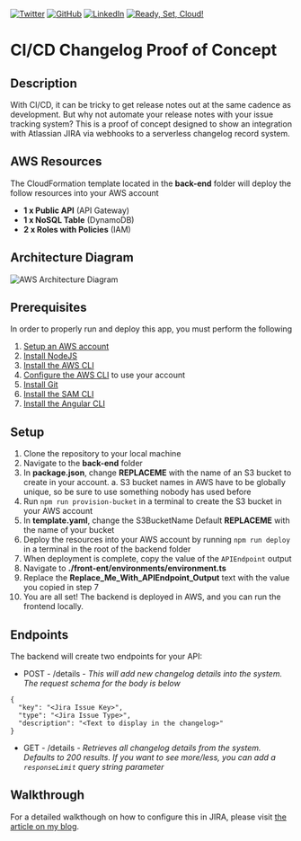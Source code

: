 [![Twitter][1.1]][1] [![GitHub][2.1]][2] [![LinkedIn][3.1]][3] [![Ready, Set, Cloud!][4.1]][4]
# CI/CD Changelog Proof of Concept #
## Description ##
With CI/CD, it can be tricky to get release notes out at the same cadence as development. But why not automate your release notes with your issue tracking system? This is a proof of concept designed to show an integration with Atlassian JIRA via webhooks to a serverless changelog record system.

## AWS Resources ##
The CloudFormation template located in the **back-end** folder will deploy the follow resources into your AWS account

* **1 x Public API** (API Gateway)
* **1 x NoSQL Table** (DynamoDB)
* **2 x Roles with Policies** (IAM)

## Architecture Diagram ##
![AWS Architecture Diagram](https://readysetcloud.s3.amazonaws.com/changelog-architecture-diagram.png)

## Prerequisites ##
In order to properly run and deploy this app, you must perform the following
1. [Setup an AWS account](https://aws.amazon.com/premiumsupport/knowledge-center/create-and-activate-aws-account/)
2. [Install NodeJS](https://nodejs.org/en/download/)
3. [Install the AWS CLI](https://docs.aws.amazon.com/cli/latest/userguide/install-cliv2.html)
4. [Configure the AWS CLI](https://docs.aws.amazon.com/cli/latest/userguide/cli-chap-configure.html) to use your account
5. [Install Git](https://git-scm.com/downloads)
6. [Install the SAM CLI](https://docs.aws.amazon.com/serverless-application-model/latest/developerguide/serverless-sam-cli-install.html)
7. [Install the Angular CLI](https://cli.angular.io/)

## Setup ##
1. Clone the repository to your local machine
2. Navigate to the **back-end** folder
3. In **package.json**, change **REPLACEME** with the name of an S3 bucket to create in your account.
  a. S3 bucket names in AWS have to be globally unique, so be sure to use something nobody has used before
4. Run `npm run provision-bucket` in a terminal to create the S3 bucket in your AWS account
5. In **template.yaml**, change the S3BucketName Default **REPLACEME** with the name of your bucket
6. Deploy the resources into your AWS account by running `npm run deploy` in a terminal in the root of the backend folder
7. When deployment is complete, copy the value of the `APIEndpoint` output
8. Navigate to **./front-ent/environments/environment.ts**
9. Replace the **Replace_Me_With_APIEndpoint_Output** text with the value you copied in step 7
10. You are all set! The backend is deployed in AWS, and you can run the frontend locally.

## Endpoints ##
The backend will create two endpoints for your API:

* POST - /details - *This will add new changelog details into the system. The request schema for the body is below*
```
{
  "key": "<Jira Issue Key>",
  "type": "<Jira Issue Type>",
  "description": "<Text to display in the changelog>"
}
```

* GET - /details - *Retrieves all changelog details from the system. Defaults to 200 results. If you want to see more/less, you can add a `responseLimit` query string parameter*

## Walkthrough ##
For a detailed walkthough on how to configure this in JIRA, please visit [the article on my blog](https://readysetcloud.io).


[1.1]: http://i.imgur.com/tXSoThF.png
[2.1]: http://i.imgur.com/0o48UoR.png
[3.1]: http://i.imgur.com/lGwB1Hk.png
[4.1]: https://readysetcloud.s3.amazonaws.com/logo.png

[1]: http://www.twitter.com/allenheltondev
[2]: http://www.github.com/allenheltondev
[3]: https://www.linkedin.com/in/allen-helton-85aa9650/
[4]: https://readysetcloud.io
